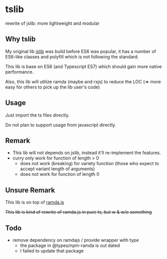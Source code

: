 # tslib
rewrite of jslib:
more lightweight and modular

## Why tslib
My original lib [jslib](https://github.com/beenotung/jslib) was build before ES6 was popular, it has a number of ES6-like classes and polyfill which is not following the standard.

This lib is base on ES6 (and Typescript ES7) which should gain more native performance.

Also, this lib will utilize ramda (maybe and rxjs) to reduce the LOC (=> more easy for others to pick up the lib user's code)

## Usage
Just import the ts files directly.

Do not plan to support usage from javascript directly.

## Remark
 - This lib will not depends on jslib, instead it'll re-implement the features.
 - curry only work for function of length > 0
   - does not work (breaking) for variety function (those who expect to accept variant length of arguments)
   - does not work for function of length 0

## Unsure Remark
This lib is on top of [ramda.js](https://github.com/ramda/ramda)

~~This lib is kind of rewrite of ramda.js in pure ts, but w & w/o something~~

## Todo
 - remove dependency on ramdajs / provide wrapper with type
   - the package in @types/npm-ramda is out dated
   - I failed to update that package
